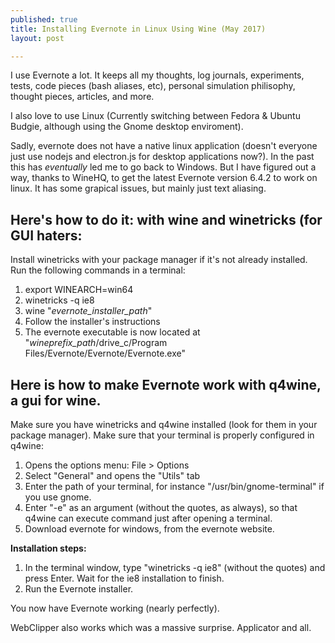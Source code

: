 ```yaml
---
published: true
title: Installing Evernote in Linux Using Wine (May 2017)
layout: post

---
```

I use Evernote a lot. It keeps all my thoughts, log journals, experiments, tests, code pieces (bash aliases, etc), personal simulation philisophy, thought pieces, articles, and more. 

I also love to use Linux (Currently switching between Fedora & Ubuntu Budgie, although using the Gnome desktop enviroment).

Sadly, evernote does not have a native linux application (doesn't everyone just use nodejs and electron.js for desktop applications now?). In the past this has *eventually* led me to go back to Windows. But I have figured out a way, thanks to WineHQ, to get the latest Evernote version 6.4.2 to work on linux. It has some grapical issues, but mainly just text aliasing. 

## Here's how to do it: with wine and winetricks (for GUI haters:

Install winetricks with your package manager if it's not already installed.
Run the following commands in a terminal: 
1. export WINEARCH=win64
2. winetricks -q ie8
3. wine "*evernote_installer_path*"
4. Follow the installer's instructions
5. The evernote executable is now located at "*wineprefix_path*/drive_c/Program  Files/Evernote/Evernote/Evernote.exe"


## Here is how to make Evernote work with q4wine, a gui for wine.

Make sure you have winetricks and q4wine installed (look for them in your package manager).
Make sure that your terminal is properly configured in q4wine:
  1. Opens the options menu: File > Options
  2. Select "General" and opens the "Utils" tab
  3. Enter the path of your terminal, for instance "/usr/bin/gnome-terminal" if you use gnome.
  4. Enter "-e" as an argument (without the quotes, as always), so that q4wine can execute command just after opening a terminal.
  5. Download evernote for windows, from the evernote website.

**Installation steps:**

1. In the terminal window, type "winetricks -q ie8" (without the quotes) and press Enter. Wait    for the ie8 installation to finish.
2. Run the Evernote installer.

You now have Evernote working (nearly perfectly). 

WebClipper also works which was a massive surprise. Applicator and all.
